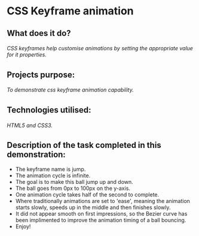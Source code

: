 # CSS Keyframe animation 

## What does it do?
###### CSS keyframes help customise animations by setting the appropriate value for it properties.

## Projects purpose:
###### To demonstrate css keyframe animation capability.

## Technologies utilised:
###### HTML5 and CSS3.

## Description of the task completed in this demonstration:
* The keyframe name is jump.
* The animation cycle is infinite. 
* The goal is to make this ball jump up and down. 
* The ball goes from 0px to 100px on the y-axis.
* One animation cycle takes half of the second to complete. 
* Where traditionally animations are set to 'ease', meaning the animation starts slowly, speeds up in the middle and then finishes slowly. 
* It did not appear smooth on first impressions, so the Bezier curve has been implimented to improve the animation timing of a ball bouncing.
* Enjoy!